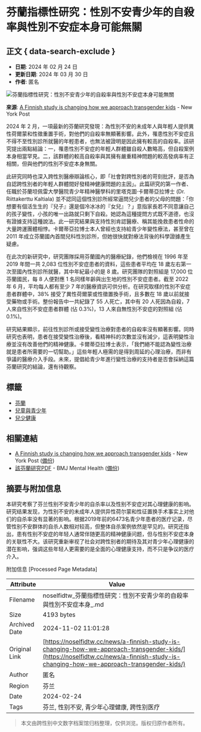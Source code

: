 # 芬蘭指標性研究：性別不安青少年的自殺率與性別不安症本身可能無關

## 正文 { data-search-exclude }


- **日期**: 2024 年 02 月 24 日
- **更新日期**: 2024 年 03 月 30 日
- **作者**: 匿名

![芬蘭指標性研究：性別不安青少年的自殺率與性別不安症本身可能無關](https://archive.md/cNc60/a95d585099a1e5691910f06e865e7f54cf81629c.webp)

**來源**: [A Finnish study is changing how we approach transgender kids](https://nypost.com/2024/02/24/opinion/a-finnish-study-is-changing-how-we-approach-trans-kids/) - New York Post

2024 年 2 月，一項最新的芬蘭研究發現：為性別不安的未成年人與年輕人提供異性荷爾蒙和性徵重置手術，對他們的自殺率無顯著影響。此外，罹患性別不安症且不得不至性別診所就醫的年輕患者，也無法被證明是因此擁有較高的自殺率。該研究提出兩點結論：一，罹患性別不安症的年輕人群體雖自殺人數略高，但自殺案例本身相當罕見。二，該群體的較高自殺率與其擁有嚴重精神問題的較高發病率有正相關，但與他們的性別不安症本身無關。

此研究同時也深入跨性別醫療辯論核心，即「社會對跨性別者的苛刻批評，是否為自認跨性別者的年輕人群體間好發精神健康問題的主因」。此篇研究的第一作者、任職於芬蘭坦佩雷大學醫院青少年精神醫學科的里塔克圖·卡爾蒂亞拉博士 (Dr. Riittakerttu Kaltiala) 並不認同這個性別診所經常逼問兒少患者的父母的問題：「你想要有個活生生的『兒子』還是個冷冰冰的『女兒』？」意指家長若不同意讓自己的孩子變性，小孩的唯一出路就只剩下自殺。她認為這種提問方式既不道德，也沒有證據支持這種說法。此一研究結果與支持性別肯認醫療、稱其能挽救患者性命的大量跨運團體相悖。卡爾蒂亞拉博士本人曾經也支持給青少年變性療法，甚至曾在 2011 年成立芬蘭國內首間兒科性別診所，但她很快就對療法背後的科學證據產生疑慮。

在此次的新研究中，研究團隊採用芬蘭國內的醫療紀錄，他們檢視在 1996 年至 2019 年間一共 2,083 位性別不安症患者的資料，這些患者平均在 18 歲左右第一次至國內性別診所就醫，其中年紀最小的是 8 歲。研究團隊的對照組是 17,000 位芬蘭國民，每 8 人便對應 1 名同樣年齡與出生地的性別不安症患者。截至 2022 年 6 月，平均每人都有至少 7 年的醫療資訊可供分析。在研究取樣的性別不安症患者群體中，38% 接受了異性荷爾蒙或性徵置換手術，且多數在 18 歲以前就接受藥物或手術。整份報告中一共紀錄了 55 人死亡，其中有 20 人死因為自殺，7 人來自性別不安症患者群體 (佔 0.3%)，13 人來自無性別不安症的對照組 (佔 0.1%)。

研究結果顯示，前往性別診所或接受變性治療對患者的自殺率沒有顯著影響。同時研究也表明，患者在接受變性治療後，看精神科的次數並沒有減少，這表明變性治療並沒有改善他們的精神健康。卡爾蒂亞拉博士表示，「我們絕不能認為變性治療就是患者所需要的一切幫助。」這些年輕人極需的是得到周延的心理治療，而非有爭議的醫療介入手段。未來，提倡給青少年進行變性治療的支持者是否會採納這篇芬蘭研究的結論，還有待觀察。

## 標籤
- [芬蘭](/regions/%e8%8a%ac%e8%98%ad/)
- [兒童與青少年](/tags/%e5%85%92%e7%ab%a5%e8%88%87%e9%9d%92%e5%b0%91%e5%b9%b4/)
- [兒少健康](/tags/%e5%85%92%e5%b0%91%e5%81%a5%e5%ba%b7/)

## 相關連結
- [A Finnish study is changing how we approach transgender kids](https://nypost.com/2024/02/24/opinion/a-finnish-study-is-changing-how-we-approach-trans-kids/) - New York Post ([備份](https://archive.ph/cNc60))
- [該芬蘭研究PDF](https://mentalhealth.bmj.com/content/ebmental/27/1/e300940.full.pdf) - BMJ Mental Health ([備份](https://web.archive.org/web/20240306032037/https://mentalhealth.bmj.com/content/ebmental/27/1/e300940.full.pdf))

## 摘要与附加信息

<!-- tcd_abstract -->
本研究考察了芬兰性别不安青少年的自杀率以及性别不安症对其心理健康的影响。研究结果发现，为性别不安的未成年人提供异性荷尔蒙和性征置换手术事实上对他们的自杀率没有显著的影响。根据2019年前的6473名青少年患者的医疗记录，尽管性别不安群体的自杀人数相对较高，但整体自杀案例依然是罕见的。研究还指出，患有性别不安症的年轻人通常伴随更高的精神健康问题，但与性别不安症本身的关联性不大。该研究重新审视了社会对跨性别者的期待及其对青少年心理健康的潜在影响，强调这些年轻人更需要的是全面的心理健康支持，而不只是争议的医疗介入。
<!-- tcd_abstract_end -->

附加信息 [Processed Page Metadata]

| Attribute       | Value                                  |
|-----------------|----------------------------------------|
| Filename        | noselfidtw_芬蘭指標性研究：性別不安青少年的自殺率與性別不安症本身_.md                             |
| Size            | 4193 bytes                           |
| Archived Date   | 2024-11-02 11:01:28                             |
| Original Link   | [https://noselfidtw.cc/news/a-finnish-study-is-changing-how-we-approach-transgender-kids/](https://noselfidtw.cc/news/a-finnish-study-is-changing-how-we-approach-transgender-kids/)                       |
| Author          | 匿名                               |
| Region          | 芬兰                               |
| Date            | 2024-02-24                                 |
| Tags            | 芬兰, 性别不安, 青少年心理健康, 跨性别医疗                                 |
>
> 本文由跨性别中文数字档案馆归档整理，仅供浏览。版权归原作者所有。
>